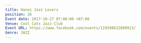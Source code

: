 ```yaml
---
title: Hanoi Jazz Lovers
position: 26
Event date: 2017-10-27 07:00:00 +07:00
Venue: Cool Cats Jazz Club
Event URL: https://www.facebook.com/events/119398622089913/
Genre: JAZZ
---
```


